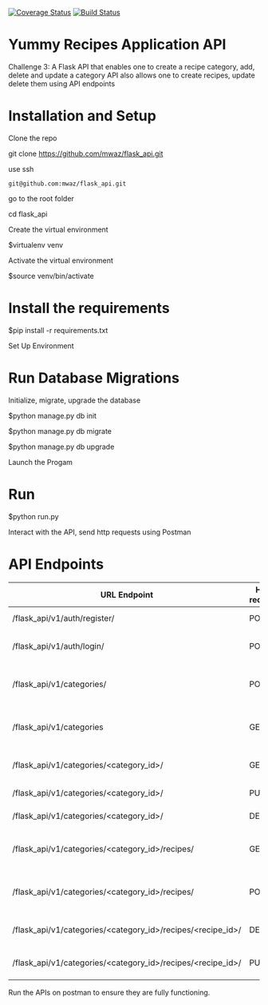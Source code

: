 [![Coverage Status](https://coveralls.io/repos/github/mwaz/flask_api/badge.svg?branch=ft-recipe-endpoints-auth-%23153337261)](https://coveralls.io/github/mwaz/flask_api?branch=ft-recipe-endpoints-auth-%23153337261) [![Build Status](https://travis-ci.org/mwaz/flask_api.svg?branch=ft-recipe-endpoints-auth-%23153337261)](https://travis-ci.org/mwaz/flask_api)
# Yummy Recipes Application API
Challenge 3: A Flask API that enables one to create a recipe category, add, delete and update a category
API also allows one to create recipes, update delete them using API endpoints

# Installation and Setup

Clone the repo

git clone https://github.com/mwaz/flask_api.git

use ssh

    git@github.com:mwaz/flask_api.git

go to the root folder

cd flask_api

Create the virtual environment

$virtualenv venv

Activate the virtual environment

$source venv/bin/activate

# Install the requirements

$pip install -r requirements.txt

Set Up Environment


# Run Database Migrations

 Initialize, migrate, upgrade the database

$python manage.py db init

$python manage.py db migrate

$python manage.py db upgrade

Launch the Progam

# Run

$python run.py

Interact with the API, send http requests using Postman

# API Endpoints

URL Endpoint	|               HTTP requests   | access| status|
----------------|-----------------|-------------|------------------
/flask_api/v1/auth/register/   |      POST	| Register a new user|publc
/flask_api/v1/auth/login/	  |     POST	| Login and retrieve token|public
/flask_api/v1/categories/	              |      POST	|  Create a new recipe category|private
/flask_api/v1/categories	              |      GET	|  Retrieve all categories  for user|private
/flask_api/v1/categories/<category_id>/   |  	 GET	   | Retrieve a category by ID | private
/flask_api/v1/categories/<category_id>/	  |      PUT	|     Update a category |private
/flask_api/v1/categories/<category_id>/   |      DELETE	| Delete a category |private
/flask_api/v1/categories/<category_id>/recipes/  |  GET  |Retrive recipes in a given category |private
/flask_api/v1/categories/<category_id>/recipes/     |     POST	| Create recipes in a category|private
/flask_api/v1/categories/<category_id>/recipes/<recipe_id>/|	DELETE	| Delete a recipe in a category  |prvate
/flask_api/v1/categories/<category_id>/recipes/<recipe_id>/ |	PUT   	|update recipe details |private

Run the APIs on postman to ensure they are fully functioning.

